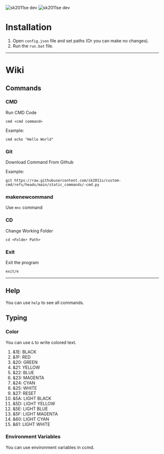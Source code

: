 <img src="https://img.shields.io/github/stars/sk2011s/custom-cmd.svg" alt="sk2011se dev">
<img src="https://img.shields.io/github/forks/sk2011s/custom-cmd.svg" alt="sk2011se dev">

# Installation

1. Open `config.json` file and set paths (Or you can make no changes).
2. Run the `run.bat` file.

<hr>

# Wiki

## Commands

### CMD
Run CMD Code

`cmd <cmd command>`

Example:
  
`cmd echo "Hello World"`

### Git
Download Command From Github

Example:

```
git https://raw.githubusercontent.com/sk2011s/custom-cmd/refs/heads/main/static_commands/-cmd.py
```

### makenewcommand
Use `mnc` command

### CD
Change Working Folder

`cd <Folder Path>`

### Exit
Exit the program

`exit/e`

<hr>

## Help
You can use `help` to see all commands.

## Typing

### Color
You can use `&` to write colored text.

1. &1E: BLACK
2. &1F: RED
3. &20: GREEN
4. &21: YELLOW
5. &22: BLUE
6. &23: MAGENTA
7. &24: CYAN
8. &25: WHITE
9. &27: RESET
10. &5A: LIGHT BLACK
11. &5D: LIGHT YELLOW
12. &5E: LIGHT BLUE
13. &5F: LIGHT MAGENTA
14. &60: LIGHT CYAN
15. &61: LIGHT WHITE

### Environment Variables
You can use environment variables in ccmd.